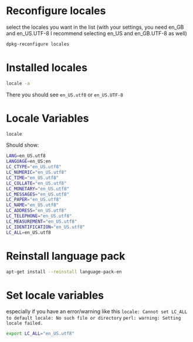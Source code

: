 
# Reconfigure locales

select the locales you want in the list (with your settings, you need en_GB and en_US.UTF-8
I recommend selecting en_US and en_GB.UTF-8 as well)

```bash
dpkg-reconfigure locales
```

# Installed locales

```bash
locale -a
```

There you should see `en_US.utf8` or `en_US.UTF-8`

# Locale Variables

```bash
locale
```

Should show:

```bash
LANG=en_US.utf8
LANGUAGE=en_US:en
LC_CTYPE="en_US.utf8"
LC_NUMERIC="en_US.utf8"
LC_TIME="en_US.utf8"
LC_COLLATE="en_US.utf8"
LC_MONETARY="en_US.utf8"
LC_MESSAGES="en_US.utf8"
LC_PAPER="en_US.utf8"
LC_NAME="en_US.utf8"
LC_ADDRESS="en_US.utf8"
LC_TELEPHONE="en_US.utf8"
LC_MEASUREMENT="en_US.utf8"
LC_IDENTIFICATION="en_US.utf8"
LC_ALL=en_US.utf8
```

# Reinstall language pack

```bash
apt-get install --reinstall language-pack-en
```

# Set locale variables
especially if you have an error/warning like this
`locale: Cannot set LC_ALL to default locale: No such file or directory`
`perl: warning: Setting locale failed.`

```bash
export LC_ALL="en_US.utf8"
```

